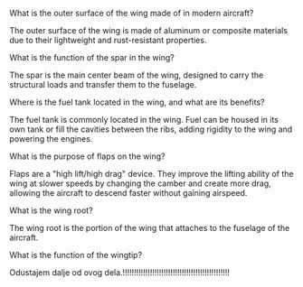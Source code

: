 What is the outer surface of the wing made of in modern aircraft?

The outer surface of the wing is made of aluminum or composite materials due to their lightweight and rust-resistant properties.

What is the function of the spar in the wing?

The spar is the main center beam of the wing, designed to carry the structural loads and transfer them to the fuselage.

Where is the fuel tank located in the wing, and what are its benefits?

The fuel tank is commonly located in the wing. Fuel can be housed in its own tank or fill the cavities between the ribs, adding rigidity to the wing and powering the engines.

What is the purpose of flaps on the wing?

Flaps are a "high lift/high drag" device. They improve the lifting ability of the wing at slower speeds by changing the camber and create more drag, allowing the aircraft to descend faster without gaining airspeed.

What is the wing root?

The wing root is the portion of the wing that attaches to the fuselage of the aircraft.

What is the function of the wingtip?

Odustajem dalje od ovog dela.!!!!!!!!!!!!!!!!!!!!!!!!!!!!!!!!!!!!!!!!!!!!!!!